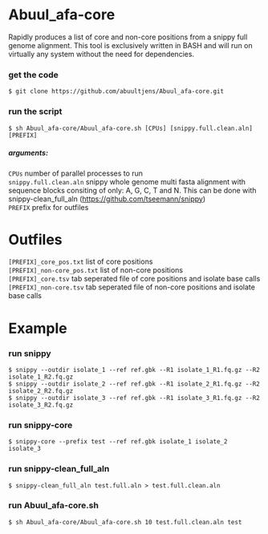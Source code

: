 # Abuul_afa-core
Rapidly produces a list of core and non-core positions from a snippy full genome alignment. This tool is exclusively written in BASH and will run on virtually any system without the need for dependencies. 

### get the code
    $ git clone https://github.com/abuultjens/Abuul_afa-core.git

### run the script  
    $ sh Abuul_afa-core/Abuul_afa-core.sh [CPUs] [snippy.full.clean.aln] [PREFIX]  

##### arguments: 
``CPUs`` number of parallel processes to run  
``snippy.full.clean.aln`` snippy whole genome multi fasta alignment with sequence blocks consiting of only: A, G, C, T and N. This can be done with snippy-clean_full_aln (https://github.com/tseemann/snippy)  
``PREFIX`` prefix for outfiles  

# Outfiles

``[PREFIX]_core_pos.txt`` list of core positions  
``[PREFIX]_non-core_pos.txt`` list of non-core positions  
``[PREFIX]_core.tsv`` tab seperated file of core positions and isolate base calls  
``[PREFIX]_non-core.tsv`` tab seperated file of non-core positions and isolate base calls  

# Example

### run snippy
    $ snippy --outdir isolate_1 --ref ref.gbk --R1 isolate_1_R1.fq.gz --R2 isolate_1_R2.fq.gz  
    $ snippy --outdir isolate_2 --ref ref.gbk --R1 isolate_2_R1.fq.gz --R2 isolate_2_R2.fq.gz  
    $ snippy --outdir isolate_3 --ref ref.gbk --R1 isolate_3_R1.fq.gz --R2 isolate_3_R2.fq.gz
    
### run snippy-core
    $ snippy-core --prefix test --ref ref.gbk isolate_1 isolate_2 isolate_3  
    
### run snippy-clean_full_aln
    $ snippy-clean_full_aln test.full.aln > test.full.clean.aln  
    
### run Abuul_afa-core.sh
    $ sh Abuul_afa-core/Abuul_afa-core.sh 10 test.full.clean.aln test  
    

    
